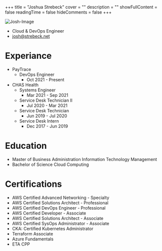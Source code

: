 +++
title = "Joshua Strebeck"
cover = ""
description = ""
showFullContent = false
readingTime = false
hideComments = false
+++

![Josh-Image](https://media.licdn.com/dms/image/v2/D5603AQGzJ4q-3A_Y2g/profile-displayphoto-shrink_200_200/profile-displayphoto-shrink_200_200/0/1691695220507?e=1738800000&v=beta&t=iuW94u1uBTWlC3aQcdePHq-52bUm7_cE3x_MZZ3S_CQ)

- Cloud & DevOps Engineer
- josh@strebeck.net

# Experiance
- PayTrace
    - DevOps Engineer
        - Oct 2021 - Present
- CHAS Health
    - Systems Engineer
        - Mar 2021 - Sep 2021
    - Service Desk Technician II
        - Jul 2020 - Mar 2021
    - Service Desk Technician
        - Jun 2019 - Jul 2020
    - Service Desk Intern
        - Dec 2017 - Jun 2019

# Education
- Master of Business Administration Information Technology Management
- Bachelor of Science Cloud Computing

# Certifications
- AWS Certified Advanced Networking - Specialty
- AWS Certified Solutions Architect - Professional
- AWS Certified DevOps Engineer - Professional
- AWS Certified Developer - Associate
- AWS Certified Solutions Architect - Associate
- AWS Certified SysOps Administrator - Associate
- CKA: Certified Kubernetes Administrator
- Terraform Associate
- Azure Fundamentals
- ETA CPP
